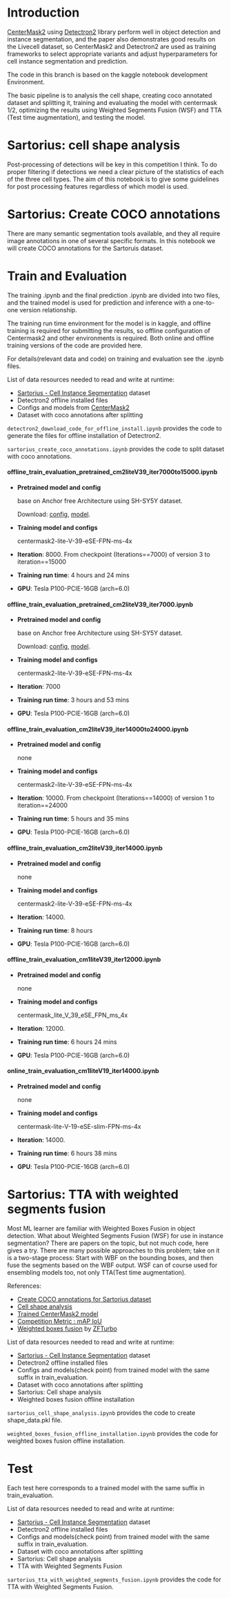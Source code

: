# Introduction

[CenterMask2](https://github.com/youngwanLEE/centermask2) using [Detectron2](https://github.com/facebookresearch/detectron2) library perform well in object detection and instance segmentation, and the paper also demonstrates good results on the Livecell dataset, so CenterMask2 and Detectron2 are used as training frameworks to select appropriate variants and adjust hyperparameters for cell instance segmentation and prediction. 

The code in this branch is based on the kaggle notebook development Environment.

The basic pipeline is to analysis the cell shape, creating coco annotated dataset and splitting it, training and evaluating the model with centermask 1/2, optimizing the results using Weighted Segments Fusion (WSF) and TTA (Test time augmentation), and testing the model.

# Sartorius: cell shape analysis

Post-processing of detections will be key in this competition I think. To do proper filtering if detections we need a clear picture of the statistics of each of the three cell types. The aim of this notebook is to give some guidelines for post processing features regardless of which model is used. 

# Sartorius: Create COCO annotations

There are many semantic segmentation tools available, and they all require image annotations in one of several specific formats. In this notebook we will create COCO annotations for the Sartoruis dataset.

# Train and Evaluation

The training .ipynb and the final prediction .ipynb are divided into two files, and the trained model is used for prediction and inference with a one-to-one version relationship.

The training run time environment for the model is in kaggle, and offline training is required for submitting the results, so offline configuration of Centermask2 and other environments is required. Both online and offline training versions of the code are provided here.

For details(relevant data and code) on training and evaluation see the .ipynb files.

List of data resources needed to read and write at runtime:

* [Sartorius - Cell Instance Segmentation](https://www.kaggle.com/c/sartorius-cell-instance-segmentation) dataset
* Detectron2 offline installed files
* Configs and models from [CenterMask2](https://github.com/youngwanLEE/centermask2) 
* Dataset with coco annotations after splitting

`detectron2_download_code_for_offline_install.ipynb` provides the code to generate the files for offline installation of Detectron2.

`sartorius_create_coco_annotations.ipynb` provides the code to split dataset with coco annotations.

#### offline_train_evaluation_pretrained_cm2liteV39_iter7000to15000.ipynb

* **Pretrained model and config**

  base on Anchor free Architecture using SH-SY5Y dataset.

  Download:  [config](https://github.com/sartorius-research/LIVECell/blob/main/model/anchor_free/shsy5y_config.yaml), [model](https://livecell-dataset.s3.eu-central-1.amazonaws.com/LIVECell_dataset_2021/models/Anchor_free/SHSY5Y/LIVECell_anchor_free_shsy5y_model.pth).

* **Training model and configs**

  centermask2-lite-V-39-eSE-FPN-ms-4x

* **Iteration**: 8000. From checkpoint (Iterations==7000) of version 3 to iteration==15000

* **Training run time**: 4 hours and 24 mins

* **GPU**: Tesla P100-PCIE-16GB (arch=6.0)

#### offline_train_evaluation_pretrained_cm2liteV39_iter7000.ipynb

* **Pretrained model and config**

  base on Anchor free Architecture using SH-SY5Y dataset.

  Download:  [config](https://github.com/sartorius-research/LIVECell/blob/main/model/anchor_free/shsy5y_config.yaml), [model](https://livecell-dataset.s3.eu-central-1.amazonaws.com/LIVECell_dataset_2021/models/Anchor_free/SHSY5Y/LIVECell_anchor_free_shsy5y_model.pth).

* **Training model and configs**

  centermask2-lite-V-39-eSE-FPN-ms-4x

* **Iteration**: 7000

* **Training run time**:  3 hours and 53 mins

* **GPU**: Tesla P100-PCIE-16GB (arch=6.0)

#### offline_train_evaluation_cm2liteV39_iter14000to24000.ipynb

* **Pretrained model and config**

  none

* **Training model and configs**

  centermask2-lite-V-39-eSE-FPN-ms-4x

* **Iteration**: 10000. From checkpoint (Iterations==14000) of version 1 to iteration==24000

* **Training run time**:  5 hours and 35 mins

* **GPU**: Tesla P100-PCIE-16GB (arch=6.0)

#### offline_train_evaluation_cm2liteV39_iter14000.ipynb

* **Pretrained model and config**

  none

* **Training model and configs**

  centermask2-lite-V-39-eSE-FPN-ms-4x

* **Iteration**: 14000. 

* **Training run time**:  8 hours

* **GPU**: Tesla P100-PCIE-16GB (arch=6.0)

#### offline_train_evaluation_cm1liteV39_iter12000.ipynb

* **Pretrained model and config**

  none

* **Training model and configs**

  centermask_lite_V_39_eSE_FPN_ms_4x

* **Iteration**: 12000. 

* **Training run time**:  6 hours 24 mins

* **GPU**: Tesla P100-PCIE-16GB (arch=6.0)

#### online_train_evaluation_cm1liteV19_iter14000.ipynb

* **Pretrained model and config**

  none

* **Training model and configs**

  centermask-lite-V-19-eSE-slim-FPN-ms-4x

* **Iteration**: 14000. 

* **Training run time**:  6 hours 38 mins

* **GPU**: Tesla P100-PCIE-16GB (arch=6.0)

# Sartorius: TTA with weighted segments fusion

Most ML learner are familiar with Weighted Boxes Fusion in object detection. What about Weighted Segments Fusion (WSF) for use in instance segmentation? There are papers on the topic, but not much code, here gives a try. There are many possible approaches to this problem; take on it is a two-stage process: Start with WBF on the bounding boxes, and then fuse the segments based on the WBF output. WSF can of course used for ensembling models too, not only TTA(Test time augmentation).

References:

- [Create COCO annotations for Sartorius dataset](https://www.kaggle.com/mistag/sartorius-create-coco-annotations)
- [Cell shape analysis](https://www.kaggle.com/mistag/sartorius-cell-shape-analysis)
- [Trained CenterMask2 model](https://www.kaggle.com/mistag/train-sartorius-detectron2-centermask2)
- [Competition Metric : mAP IoU](https://www.kaggle.com/theoviel/competition-metric-map-iou)
- [Weighted boxes fusion](https://github.com/ZFTurbo/Weighted-Boxes-Fusion) by [ZFTurbo](https://kaggle.com/zfturbo)

List of data resources needed to read and write at runtime:

* [Sartorius - Cell Instance Segmentation](https://www.kaggle.com/c/sartorius-cell-instance-segmentation) dataset
* Detectron2 offline installed files
* Configs and models(check point) from trained model with the same suffix in train_evaluation.
* Dataset with coco annotations after splitting
* Sartorius: Cell shape analysis
* Weighted boxes fusion offline installation

`sartorius_cell_shape_analysis.ipynb` provides the code to create shape_data.pkl file.

`weighted_boxes_fusion_offline_installation.ipynb` provides the code for weighted boxes fusion offline installation.

# Test

Each test here corresponds to a trained model with the same suffix in train_evaluation.

List of data resources needed to read and write at runtime:

* [Sartorius - Cell Instance Segmentation](https://www.kaggle.com/c/sartorius-cell-instance-segmentation) dataset
* Detectron2 offline installed files
* Configs and models(check point) from trained model with the same suffix in train_evaluation.
* Dataset with coco annotations after splitting
* Sartorius: Cell shape analysis
* TTA with Weighted Segments Fusion

`sartorius_tta_with_weighted_segments_fusion.ipynb` provides the code for TTA with Weighted Segments Fusion.
